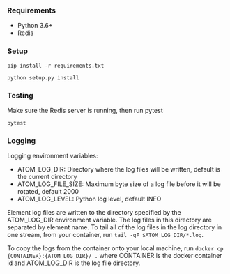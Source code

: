 ### Requirements
- Python 3.6+
- Redis

### Setup
```
pip install -r requirements.txt
```
```
python setup.py install
```

### Testing
Make sure the Redis server is running, then run pytest
```
pytest
```

### Logging

Logging environment variables: 
- ATOM_LOG_DIR: Directory where the log files will be written, default is the current directory
- ATOM_LOG_FILE_SIZE: Maximum byte size of a log file before it will be rotated, default 2000
- ATOM_LOG_LEVEL: Python log level, default INFO

Element log files are written to the directory specified by the ATOM_LOG_DIR environment variable. The log files in this directory are separated by element name. To tail all of the log files in the log directory in one stream, from your container, run `tail -qF $ATOM_LOG_DIR/*.log`.

To copy the logs from the container onto your local machine, run `docker cp {CONTAINER}:{ATOM_LOG_DIR}/ .` where CONTAINER is the docker container id and ATOM_LOG_DIR is the log file directory. 
